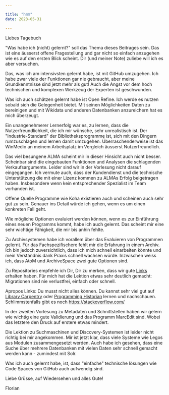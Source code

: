 ```yaml
---

title: "hmm"
date: 2023-05-31

---
```


Liebes Tagebuch

"Was habe ich (nicht) gelernt?" soll das Thema dieses Beitrages sein.
Das ist eine äusserst offene Fragestellung und gar nicht so einfach anzugehen wie es auf den ersten Blick scheint.
Dir (und meiner Note) zuliebe will ich es aber versuchen.

Das, was ich am intensivsten gelernt habe, ist mit GitHub umzugehen.
Ich habe zwar viele der Funktionen gar nie gebraucht, aber meine Grundkenntnisse sind jetzt mehr als gut!
Auch die Angst vor dem hoch technischen und komplexen Werkzeug der Experten ist geschwunden.

Was ich auch schätzen gelernt habe ist Open Refine.
Ich werde es nutzen sobald sich die Gelegenheit bietet.
Mit seinen Möglichkeiten Daten zu bereinigen und mit Wikidata und anderen Datenbanken anzureichern hat es mich überzeugt.

Ein unangenehmerer Lernerfolg war es, zu lernen, dass die Nutzerfreundlichkeit, die ich mir wünsche, sehr unrealistisch ist.
Der "Industrie-Standard" der Bibliotheksprogramme ist, sich mit den Dingern rumzuschlagen und lernen damit umzugehen.
Überraschenderweise ist das WinMedio an meinem Arbeitsplatz im Vergleich äusserst Nutzerfreundlich.

Das viel besungene ALMA scheint mir in dieser Hinsicht auch nicht besser. 
Scheinbar sind die eingebauten Funktionen und Analysen die schlagenden Verkaufsargumente.
Leider sind wir in der Vorlesung nicht darauf eingegangen.
Ich vermute auch, dass der Kundendienst und die technische Unterstützung die mit einer Lizenz kommen zu ALMAs Erfolg beigetragen haben.
Insbesondere wenn kein entsprechender Spezialist im Team vorhanden ist.

Offene Quelle Programme wie Koha existieren auch und scheinen auch sehr gut zu sein.
Genauer ins Detail würde ich gehen, wenn es um einen konkreten Fall geht. 

Wie mögliche Optionen evaluiert werden können, wenn es zur Einführung eines neuen Programms kommt, habe ich auch gelernt.
Das scheint mir eine sehr wichtige Fähigkeit, die mir bis anhin fehlte.

Zu Archivsystemen habe ich vorallem über das Evaluieren von Programmen gelernt. 
Für das Fachspezifischere fehlt mir die Erfahrung in einem Archiv.
Ich bin jedoch zuversichtlich, dass ich mich schnell einarbeiten könnte und mein Verständnis dank Praxis schnell wachsen würde.
Inzwischen weiss ich, dass AtoM und ArchiveSpace zwei gute Optionen sind.

Zu Repositories empfehle ich Dir, Dir zu merken, dass wir gute [Links](https://florian896.github.io/lerntagebuch-bain/2023/05/05/Repository.html) erhalten haben.
Für mich hat die Lektion etwas sehr deutlich gemacht:
Migrationen sind nie verlustfrei, einfach oder schnell.

Apropos Links: Du musst nicht alles können. Du kannst sehr viel gut auf [Library Carpentry](https://librarycarpentry.org/) oder [Programming Historian](https://programminghistorian.org/en/lessons/) lernen und nachschauen. 
Schlimmstenfalls gibt es noch https://stackoverflow.com/

In der zweiten Vorlesung zu Metadaten und Schnittstellen haben wir gelern wie wichtig eine gute Validierung und das Programm MarcEdit sind.
Wobei das letztere den Druck auf erstere etwas mindert.

Die Lektion zu Suchmaschinen und Discovery-Systemen ist leider nicht richtig bei mir angekommen.
Mir ist jetzt klar, dass viele Systeme wie Legos aus Modulen zusammengesetzt werden.
Auch habe ich gesehen, dass eine Suche über mehrere Datenbanken mit vielen Daten sehr schnell gemacht werden kann - zumindest mit Solr.

Was ich auch gelernt habe, ist, dass "einfache" technische lösungen wie Code Spaces von GitHub auch aufwendig sind.

Liebe Grüsse, auf Wiedersehen und alles Gute!

Florian
